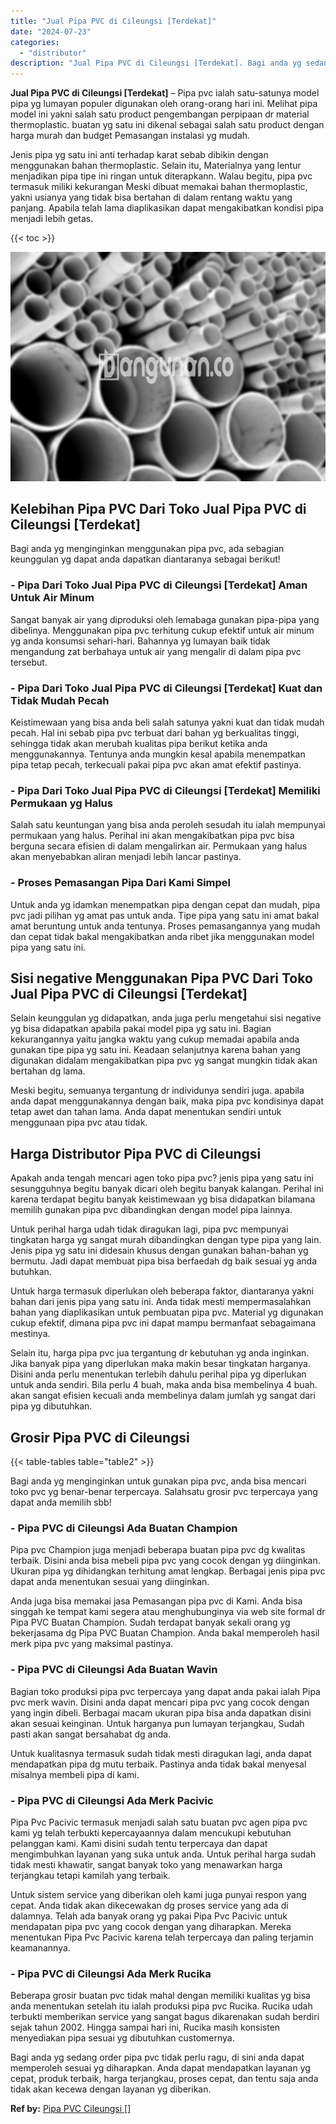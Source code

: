 ```yaml
---
title: "Jual Pipa PVC di Cileungsi [Terdekat]"
date: "2024-07-23"
categories: 
  - "distributor"
description: "Jual Pipa PVC di Cileungsi [Terdekat]. Bagi anda yg sedang order pipa pvc tidak perlu ragu, di sini anda dapat memperoleh sesuai yg diharapkan. Anda dapat me..."
---
```


**Jual Pipa PVC di Cileungsi \[Terdekat\]** – Pipa pvc ialah satu-satunya model pipa yg lumayan populer digunakan oleh orang-orang hari ini. Melihat pipa model ini yakni salah satu product pengembangan perpipaan dr material thermoplastic. buatan yg satu ini dikenal sebagai salah satu product dengan harga murah dan budget Pemasangan instalasi yg mudah.

Jenis pipa yg satu ini anti terhadap karat sebab dibikin dengan menggunakan bahan thermoplastic. Selain itu, Materialnya yang lentur menjadikan pipa tipe ini ringan untuk diterapkann. Walau begitu, pipa pvc termasuk miliki kekurangan Meski dibuat memakai bahan thermoplastic, yakni usianya yang tidak bisa bertahan di dalam rentang waktu yang panjang. Apabila telah lama diaplikasikan dapat mengakibatkan kondisi pipa menjadi lebih getas.

{{< toc >}}

![Jual Pipa PVC di Cileungsi [Terdekat]](/images/jaul-pipa-pvc-58.png)

## Kelebihan Pipa PVC Dari Toko Jual Pipa PVC di Cileungsi \[Terdekat\]

Bagi anda yg menginginkan menggunakan pipa pvc, ada sebagian keunggulan yg dapat anda dapatkan diantaranya sebagai berikut!

### \- Pipa Dari Toko Jual Pipa PVC di Cileungsi \[Terdekat\] Aman Untuk Air Minum

Sangat banyak air yang diproduksi oleh lemabaga gunakan pipa-pipa yang dibelinya. Menggunakan pipa pvc terhitung cukup efektif untuk air minum yg anda konsumsi sehari-hari. Bahannya yg lumayan baik tidak mengandung zat berbahaya untuk air yang mengalir di dalam pipa pvc tersebut.

### \- Pipa Dari Toko Jual Pipa PVC di Cileungsi \[Terdekat\] Kuat dan Tidak Mudah Pecah

Keistimewaan yang bisa anda beli salah satunya yakni kuat dan tidak mudah pecah. Hal ini sebab pipa pvc terbuat dari bahan yg berkualitas tinggi, sehingga tidak akan merubah kualitas pipa berikut ketika anda menggunakannya. Tentunya anda mungkin kesal apabila menempatkan pipa tetap pecah, terkecuali pakai pipa pvc akan amat efektif pastinya.

### \- Pipa Dari Toko Jual Pipa PVC di Cileungsi \[Terdekat\] Memiliki Permukaan yg Halus

Salah satu keuntungan yang bisa anda peroleh sesudah itu ialah mempunyai permukaan yang halus. Perihal ini akan mengakibatkan pipa pvc bisa berguna secara efisien di dalam mengalirkan air. Permukaan yang halus akan menyebabkan aliran menjadi lebih lancar pastinya.

### \- Proses Pemasangan Pipa Dari Kami Simpel

Untuk anda yg idamkan menempatkan pipa dengan cepat dan mudah, pipa pvc jadi pilihan yg amat pas untuk anda. Tipe pipa yang satu ini amat bakal amat beruntung untuk anda tentunya. Proses pemasangannya yang mudah dan cepat tidak bakal mengakibatkan anda ribet jika menggunakan model pipa yang satu ini.

## Sisi negative Menggunakan Pipa PVC Dari Toko Jual Pipa PVC di Cileungsi \[Terdekat\]

Selain keunggulan yg didapatkan, anda juga perlu mengetahui sisi negative yg bisa didapatkan apabila pakai model pipa yg satu ini. Bagian kekurangannya yaitu jangka waktu yang cukup memadai apabila anda gunakan tipe pipa yg satu ini. Keadaan selanjutnya karena bahan yang digunakan didalam mengakibatkan pipa pvc yg sangat mungkin tidak akan bertahan dg lama.

Meski begitu, semuanya tergantung dr individunya sendiri juga. apabila anda dapat menggunakannya dengan baik, maka pipa pvc kondisinya dapat tetap awet dan tahan lama. Anda dapat menentukan sendiri untuk menggunaan pipa pvc atau tidak.

## Harga Distributor Pipa PVC di Cileungsi

Apakah anda tengah mencari agen toko pipa pvc? jenis pipa yang satu ini sesungguhnya begitu banyak dicari oleh begitu banyak kalangan. Perihal ini karena terdapat begitu banyak keistimewaan yg bisa didapatkan bilamana memilih gunakan pipa pvc dibandingkan dengan model pipa lainnya.

Untuk perihal harga udah tidak diragukan lagi, pipa pvc mempunyai tingkatan harga yg sangat murah dibandingkan dengan type pipa yang lain. Jenis pipa yg satu ini didesain khusus dengan gunakan bahan-bahan yg bermutu. Jadi dapat membuat pipa bisa berfaedah dg baik sesuai yg anda butuhkan.

Untuk harga termasuk diperlukan oleh beberapa faktor, diantaranya yakni bahan dari jenis pipa yang satu ini. Anda tidak mesti mempermasalahkan bahan yang diaplikasikan untuk pembuatan pipa pvc. Material yg digunakan cukup efektif, dimana pipa pvc ini dapat mampu bermanfaat sebagaimana mestinya.

Selain itu, harga pipa pvc jua tergantung dr kebutuhan yg anda inginkan. Jika banyak pipa yang diperlukan maka makin besar tingkatan harganya. Disini anda perlu menentukan terlebih dahulu perihal pipa yg diperlukan untuk anda sendiri. Bila perlu 4 buah, maka anda bisa membelinya 4 buah. akan sangat efisien kecuali anda membelinya dalam jumlah yg sangat dari pipa yg dibutuhkan.

## Grosir Pipa PVC di Cileungsi

{{< table-tables table="table2" >}}

Bagi anda yg menginginkan untuk gunakan pipa pvc, anda bisa mencari toko pvc yg benar-benar terpercaya. Salahsatu grosir pvc terpercaya yang dapat anda memilih sbb!

### \- Pipa PVC di Cileungsi Ada Buatan Champion

Pipa pvc Champion juga menjadi beberapa buatan pipa pvc dg kwalitas terbaik. Disini anda bisa mebeli pipa pvc yang cocok dengan yg diinginkan. Ukuran pipa yg dihidangkan terhitung amat lengkap. Berbagai jenis pipa pvc dapat anda menentukan sesuai yang diinginkan.

Anda juga bisa memakai jasa Pemasangan pipa pvc di Kami. Anda bisa singgah ke tempat kami segera atau menghubunginya via web site formal dr Pipa PVC Buatan Champion. Sudah terdapat banyak sekali orang yg bekerjasama dg Pipa PVC Buatan Champion. Anda bakal memperoleh hasil merk pipa pvc yang maksimal pastinya.

### \- Pipa PVC di Cileungsi Ada Buatan Wavin

Bagian toko produksi pipa pvc terpercaya yang dapat anda pakai ialah Pipa pvc merk wavin. Disini anda dapat mencari pipa pvc yang cocok dengan yang ingin dibeli. Berbagai macam ukuran pipa bisa anda dapatkan disini akan sesuai keinginan. Untuk harganya pun lumayan terjangkau, Sudah pasti akan sangat bersahabat dg anda.

Untuk kualitasnya termasuk sudah tidak mesti diragukan lagi, anda dapat mendapatkan pipa dg mutu terbaik. Pastinya anda tidak bakal menyesal misalnya membeli pipa di kami.

### \- Pipa PVC di Cileungsi Ada Merk Pacivic

Pipa Pvc Pacivic termasuk menjadi salah satu buatan pvc agen pipa pvc kami yg telah terbukti kepercayaannya dalam mencukupi kebutuhan pelanggan kami. Kami disini sudah tentu terpercaya dan dapat mengimbuhkan layanan yang suka untuk anda. Untuk perihal harga sudah tidak mesti khawatir, sangat banyak toko yang menawarkan harga terjangkau tetapi kamilah yang terbaik.

Untuk sistem service yang diberikan oleh kami juga punyai respon yang cepat. Anda tidak akan dikecewakan dg proses service yang ada di dalamnya. Telah ada banyak orang yg pakai Pipa Pvc Pacivic untuk mendapatan pipa pvc yang cocok dengan yang diharapkan. Mereka menentukan Pipa Pvc Pacivic karena telah terpercaya dan paling terjamin keamanannya.

### \- Pipa PVC di Cileungsi Ada Merk Rucika

Beberapa grosir buatan pvc tidak mahal dengan memiliki kualitas yg bisa anda menentukan setelah itu ialah produksi pipa pvc Rucika. Rucika udah terbukti memberikan service yang sangat bagus dikarenakan sudah berdiri sejak tahun 2002. Hingga sampai hari ini, Rucika masih konsisten menyediakan pipa sesuai yg dibutuhkan customernya.

Bagi anda yg sedang order pipa pvc tidak perlu ragu, di sini anda dapat memperoleh sesuai yg diharapkan. Anda dapat mendapatkan layanan yg cepat, produk terbaik, harga terjangkau, proses cepat, dan tentu saja anda tidak akan kecewa dengan layanan yg diberikan.

**Ref by:** [Pipa PVC Cileungsi []](https://id.wikipedia.org/wiki/Pipa)
